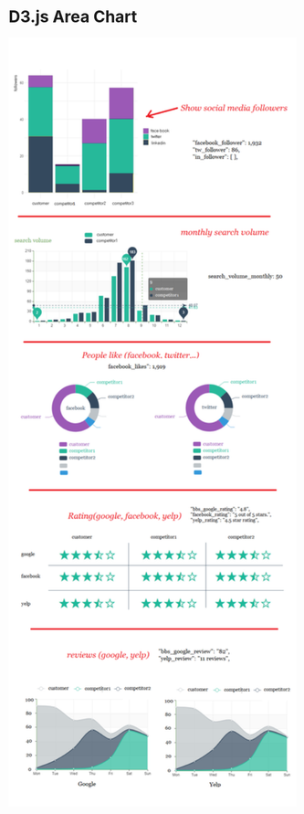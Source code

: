 <p align="center">
  <h1>D3.js Area Chart</h1>
</p>


<!-- Badges -->
 
<img src="https://github.com/skyroot1000/social_chart/blob/master/chart.png?raw=true" width="800" alt="Built with AngularDart">



